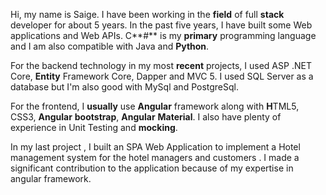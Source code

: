 Hi, my name is Saige. I have been working in the **field** of full **stack** developer for about 5 years. In the past five years, I have built some Web applications and Web APIs. C**#** is my **primary** programming language and I am also compatible with Java and **Python**.



For the backend technology in my most **recent** projects, I used ASP .NET Core, **Entity** Framework Core, Dapper and MVC 5. I used SQL Server as a database but I'm also good with MySql and PostgreSql.



For the frontend, I **usually** use **Angular** framework along with **H**TML5, CSS3, **Angular** **bootstrap**, **Angular** **Material**. I also have plenty of experience in Unit Testing and **mocking**.



In my last project , I built an SPA Web Application to implement a Hotel management system for the hotel managers and customers . I made a significant contribution to the application because of my expertise in angular framework.

